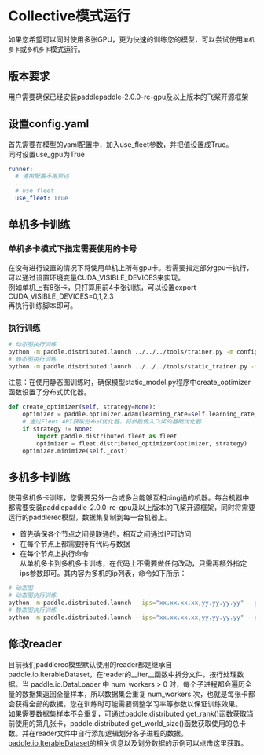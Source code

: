 # Collective模式运行
如果您希望可以同时使用多张GPU，更为快速的训练您的模型，可以尝试使用`单机多卡`或`多机多卡`模式运行。

## 版本要求
用户需要确保已经安装paddlepaddle-2.0.0-rc-gpu及以上版本的飞桨开源框架

## 设置config.yaml
首先需要在模型的yaml配置中，加入use_fleet参数，并把值设置成True。  
同时设置use_gpu为True    
```yaml
runner:
  # 通用配置不再赘述
  ...
  # use fleet
  use_fleet: True
```
## 单机多卡训练

### 单机多卡模式下指定需要使用的卡号
在没有进行设置的情况下将使用单机上所有gpu卡。若需要指定部分gpu卡执行，可以通过设置环境变量CUDA_VISIBLE_DEVICES来实现。  
例如单机上有8张卡，只打算用前4卡张训练，可以设置export CUDA_VISIBLE_DEVICES=0,1,2,3  
再执行训练脚本即可。

### 执行训练
```bash
# 动态图执行训练
python -m paddle.distributed.launch ../../../tools/trainer.py -m config.yaml
# 静态图执行训练
python -m paddle.distributed.launch ../../../tools/static_trainer.py -m config.yaml
```

注意：在使用静态图训练时，确保模型static_model.py程序中create_optimizer函数设置了分布式优化器。
```python
def create_optimizer(self, strategy=None):
    optimizer = paddle.optimizer.Adam(learning_rate=self.learning_rate, lazy_mode=True)
    # 通过Fleet API获取分布式优化器，将参数传入飞桨的基础优化器
    if strategy != None:
        import paddle.distributed.fleet as fleet
        optimizer = fleet.distributed_optimizer(optimizer, strategy)
    optimizer.minimize(self._cost)
```

## 多机多卡训练
使用多机多卡训练，您需要另外一台或多台能够互相ping通的机器。每台机器中都需要安装paddlepaddle-2.0.0-rc-gpu及以上版本的飞桨开源框架，同时将需要运行的paddlerec模型，数据集复制到每一台机器上。
- 首先确保各个节点之间是联通的，相互之间通过IP可访问
- 在每个节点上都需要持有代码与数据
- 在每个节点上执行命令  
从单机多卡到多机多卡训练，在代码上不需要做任何改动，只需再额外指定ips参数即可。其内容为多机的ip列表，命令如下所示：
```bash
# 动态图
# 动态图执行训练
python -m paddle.distributed.launch --ips="xx.xx.xx.xx,yy.yy.yy.yy" --gpus 0,1,2,3,4,5,6,7 ../../../tools/trainer.py -m config.yaml
# 静态图执行训练
python -m paddle.distributed.launch --ips="xx.xx.xx.xx,yy.yy.yy.yy" --gpus 0,1,2,3,4,5,6,7 ../../../tools/static_trainer.py -m config.yaml
```

## 修改reader
目前我们paddlerec模型默认使用的reader都是继承自paddle.io.IterableDataset，在reader的__iter__函数中拆分文件，按行处理数据。当 paddle.io.DataLoader 中 num_workers > 0 时，每个子进程都会遍历全量的数据集返回全量样本，所以数据集会重复 num_workers 次，也就是每张卡都会获得全部的数据。您在训练时可能需要调整学习率等参数以保证训练效果。  
如果需要数据集样本不会重复，可通过paddle.distributed.get_rank()函数获取当前使用的第几张卡，paddle.distributed.get_world_size()函数获取使用的总卡数。并在reader文件中自行添加逻辑划分各子进程的数据。[paddle.io.IterableDataset](https://www.paddlepaddle.org.cn/documentation/docs/zh/api/paddle/fluid/dataloader/dataset/IterableDataset_cn.html#iterabledataset)的相关信息以及划分数据的示例可以点击这里获取。
